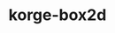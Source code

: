 ---
layout: module
title: korge-box2d
category: Physics
link: https://github.com/korlibs/korge-box2d/tree/main/korge-box2d
---